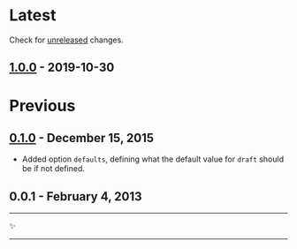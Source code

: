 # Latest

Check for [unreleased][] changes.

## [1.0.0][] - 2019-10-30

# Previous

## [0.1.0][] - December 15, 2015

- Added option `defaults`, defining what the default value for `draft` should be if not defined.

## 0.0.1 - February 4, 2013

---

:sparkles:

---

[unreleased]: https://github.com/segmentio/metalsmith-drafts/compare/v1.0.0...HEAD
[1.0.0]: https://github.com/segmentio/metalsmith-drafts/compare/v0.1.0...v1.0.0
[0.1.0]: https://github.com/segmentio/metalsmith-drafts/compare/v0.0.1...v0.1.0
